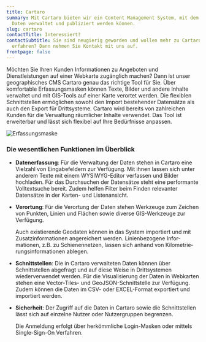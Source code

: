 ```yaml
---
title: Cartaro
summary: Mit Cartaro bieten wir ein Content Management System, mit dem räumliche
  Daten verwaltet und publiziert werden können.
slug: cartaro
contactTitle: Interessiert?
contactSubtitle: Sie sind neugierig geworden und wollen mehr zu Cartaro
  erfahren? Dann nehmen Sie Kontakt mit uns auf.
frontpage: false
---
```

Möchten Sie Ihren Kunden Informationen zu Angeboten und Dienstleistungen auf einer Webkarte zugänglich machen? Dann ist unser geographisches CMS Cartaro genau das richtige Tool für Sie. Über komfortable Erfassungsmasken können Texte, Bilder und andere Inhalte verwaltet und mit GIS-Tools auf einer Karte verortet werden. Die flexiblen Schnittstellen ermöglichen sowohl den Import bestehender Datensätze als auch den Export für Drittsysteme. Cartaro wird bereits von zahlreichen Kunden für die Verwaltung räumlicher Inhalte verwendet. Das Tool ist erweiterbar und lässt sich flexibel auf Ihre Bedürfnisse anpassen.

![Erfassungsmaske](/images/solution/cartaro/iabp_mask_02.png "Erfassungsmaske")

### Die wesentlichen Funktionen im Überblick

* **Datenerfassung**: Für die Verwaltung der Daten stehen in Cartaro eine Vielzahl von Eingabefeldern zur Verfügung. Mit ihnen lassen sich unter anderem Texte mit einem WYSIWYG-Editor verfassen und Bilder hochladen. Für das Durchsuchen der Datensätze steht eine performante Volltextsuche bereit. Zudem helfen Filter beim Finden relevanter Datensätze in der Karten- und Listenansicht.
* **Verortung**: Für die Verortung der Daten stehen Werkzeuge zum Zeichen von Punkten, Linien und Flächen sowie diverse GIS-Werkzeuge zur Verfügung.

  Auch existierende Geodaten können in das System importiert und mit Zusatzinformationen angereichert werden. Linienbezogene Infor­mationen, z.B. zu Schienen­netzen, lassen sich anhand von Kilometrie­rungs­informationen ablegen.
* **Schnittstellen**: Die in Cartaro verwalteten Daten können über Schnittstellen abgefragt und auf diese Weise in Drittsystemen wiederverwendet werden. Für die Visualisierung der Daten in Webkarten stehen eine Vector-Tiles- und GeoJSON-Schnittstelle zur Verfügung. Zudem können die Daten im CSV- oder EXCEL-Format exportiert und importiert werden.
* **Sicherheit**: Der Zugriff auf die Daten in Cartaro sowie die Schnittstellen lässt sich auf einzelne Nutzer oder Nutzer­gruppen begrenzen.

  Die Anmeldung erfolgt über herkömmliche Login-Masken oder mittels Single-Sign-On Verfahren.